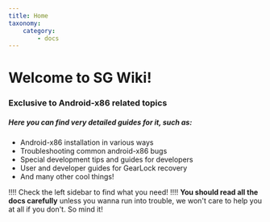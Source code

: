 ```yaml
---
title: Home
taxonomy:
    category:
        - docs
---
```


# Welcome to SG Wiki!

### Exclusive to Android-x86 related topics

##### Here you can find very detailed guides for it, such as:

* Android-x86 installation in various ways
* Troubleshooting common android-x86 bugs
* Special development tips and guides for developers
* User and developer guides for GearLock recovery
* And many other cool things!

!!!! Check the left sidebar to find what you need!
!!!! **You should read all the docs carefully** unless you wanna run into trouble, we won't care to help you at all if you don't. So mind it!
